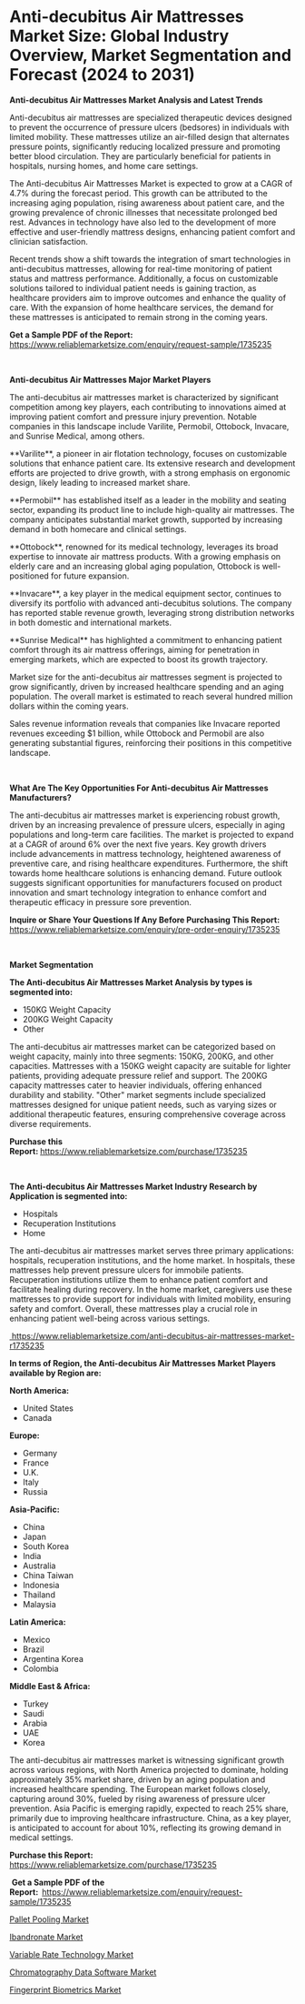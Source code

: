 <p><h1>Anti-decubitus Air Mattresses Market Size: Global Industry Overview, Market Segmentation and Forecast (2024 to 2031)</h1></p><p><strong>Anti-decubitus Air Mattresses Market Analysis and Latest Trends</strong></p>
<p><p>Anti-decubitus air mattresses are specialized therapeutic devices designed to prevent the occurrence of pressure ulcers (bedsores) in individuals with limited mobility. These mattresses utilize an air-filled design that alternates pressure points, significantly reducing localized pressure and promoting better blood circulation. They are particularly beneficial for patients in hospitals, nursing homes, and home care settings.</p><p>The Anti-decubitus Air Mattresses Market is expected to grow at a CAGR of 4.7% during the forecast period. This growth can be attributed to the increasing aging population, rising awareness about patient care, and the growing prevalence of chronic illnesses that necessitate prolonged bed rest. Advances in technology have also led to the development of more effective and user-friendly mattress designs, enhancing patient comfort and clinician satisfaction.</p><p>Recent trends show a shift towards the integration of smart technologies in anti-decubitus mattresses, allowing for real-time monitoring of patient status and mattress performance. Additionally, a focus on customizable solutions tailored to individual patient needs is gaining traction, as healthcare providers aim to improve outcomes and enhance the quality of care. With the expansion of home healthcare services, the demand for these mattresses is anticipated to remain strong in the coming years.</p></p>
<p><strong>Get a Sample PDF of the Report:&nbsp;</strong> <a href="https://www.reliablemarketsize.com/enquiry/request-sample/1735235?utm_campaign=1832&utm_medium=2&utm_source=Github&utm_content=ia&utm_term=18122024&utm_id=anti-decubitus-air-mattresses">https://www.reliablemarketsize.com/enquiry/request-sample/1735235</a></p>
<p>&nbsp;</p>
<p><strong>Anti-decubitus Air Mattresses Major Market Players</strong></p>
<p><p>The anti-decubitus air mattresses market is characterized by significant competition among key players, each contributing to innovations aimed at improving patient comfort and pressure injury prevention. Notable companies in this landscape include Varilite, Permobil, Ottobock, Invacare, and Sunrise Medical, among others.</p><p>**Varilite**, a pioneer in air flotation technology, focuses on customizable solutions that enhance patient care. Its extensive research and development efforts are projected to drive growth, with a strong emphasis on ergonomic design, likely leading to increased market share.</p><p>**Permobil** has established itself as a leader in the mobility and seating sector, expanding its product line to include high-quality air mattresses. The company anticipates substantial market growth, supported by increasing demand in both homecare and clinical settings.</p><p>**Ottobock**, renowned for its medical technology, leverages its broad expertise to innovate air mattress products. With a growing emphasis on elderly care and an increasing global aging population, Ottobock is well-positioned for future expansion.</p><p>**Invacare**, a key player in the medical equipment sector, continues to diversify its portfolio with advanced anti-decubitus solutions. The company has reported stable revenue growth, leveraging strong distribution networks in both domestic and international markets.</p><p>**Sunrise Medical** has highlighted a commitment to enhancing patient comfort through its air mattress offerings, aiming for penetration in emerging markets, which are expected to boost its growth trajectory.</p><p>Market size for the anti-decubitus air mattresses segment is projected to grow significantly, driven by increased healthcare spending and an aging population. The overall market is estimated to reach several hundred million dollars within the coming years.</p><p>Sales revenue information reveals that companies like Invacare reported revenues exceeding $1 billion, while Ottobock and Permobil are also generating substantial figures, reinforcing their positions in this competitive landscape.</p></p>
<p>&nbsp;</p>
<p><strong>What Are The Key Opportunities For Anti-decubitus Air Mattresses Manufacturers?</strong></p>
<p><p>The anti-decubitus air mattresses market is experiencing robust growth, driven by an increasing prevalence of pressure ulcers, especially in aging populations and long-term care facilities. The market is projected to expand at a CAGR of around 6% over the next five years. Key growth drivers include advancements in mattress technology, heightened awareness of preventive care, and rising healthcare expenditures. Furthermore, the shift towards home healthcare solutions is enhancing demand. Future outlook suggests significant opportunities for manufacturers focused on product innovation and smart technology integration to enhance comfort and therapeutic efficacy in pressure sore prevention.</p></p>
<p><strong>Inquire or Share Your Questions If Any Before Purchasing This Report:</strong> <a href="https://www.reliablemarketsize.com/enquiry/pre-order-enquiry/1735235?utm_campaign=1832&utm_medium=2&utm_source=Github&utm_content=ia&utm_term=18122024&utm_id=anti-decubitus-air-mattresses">https://www.reliablemarketsize.com/enquiry/pre-order-enquiry/1735235</a></p>
<p>&nbsp;</p>
<p><strong>Market Segmentation</strong></p>
<p><strong>The Anti-decubitus Air Mattresses Market Analysis by types is segmented into:</strong></p>
<p><ul><li>150KG Weight Capacity</li><li>200KG Weight Capacity</li><li>Other</li></ul></p>
<p><p>The anti-decubitus air mattresses market can be categorized based on weight capacity, mainly into three segments: 150KG, 200KG, and other capacities. Mattresses with a 150KG weight capacity are suitable for lighter patients, providing adequate pressure relief and support. The 200KG capacity mattresses cater to heavier individuals, offering enhanced durability and stability. "Other" market segments include specialized mattresses designed for unique patient needs, such as varying sizes or additional therapeutic features, ensuring comprehensive coverage across diverse requirements.</p></p>
<p><strong>Purchase this Report:&nbsp;</strong><a href="https://www.reliablemarketsize.com/purchase/1735235?utm_campaign=1832&utm_medium=2&utm_source=Github&utm_content=ia&utm_term=18122024&utm_id=anti-decubitus-air-mattresses">https://www.reliablemarketsize.com/purchase/1735235</a></p>
<p>&nbsp;</p>
<p><strong>The Anti-decubitus Air Mattresses Market Industry Research by Application is segmented into:</strong></p>
<p><ul><li>Hospitals</li><li>Recuperation Institutions</li><li>Home</li></ul></p>
<p><p>The anti-decubitus air mattresses market serves three primary applications: hospitals, recuperation institutions, and the home market. In hospitals, these mattresses help prevent pressure ulcers for immobile patients. Recuperation institutions utilize them to enhance patient comfort and facilitate healing during recovery. In the home market, caregivers use these mattresses to provide support for individuals with limited mobility, ensuring safety and comfort. Overall, these mattresses play a crucial role in enhancing patient well-being across various settings.</p></p>
<p><a href="https://www.reliablemarketsize.com/anti-decubitus-air-mattresses-market-r1735235?utm_campaign=1832&utm_medium=2&utm_source=Github&utm_content=ia&utm_term=18122024&utm_id=anti-decubitus-air-mattresses">&nbsp;https://www.reliablemarketsize.com/anti-decubitus-air-mattresses-market-r1735235</a></p>
<p><strong>In terms of Region, the Anti-decubitus Air Mattresses Market Players available by Region are:</strong></p>
<p>
    <p> <strong> North America: </strong>
        <ul>
            <li>United States</li>
            <li>Canada</li>
        </ul>
        </p> 
    <p> <strong> Europe: </strong>
        <ul>
            <li>Germany</li>
            <li>France</li>
            <li>U.K.</li>
            <li>Italy</li>
            <li>Russia</li>
        </ul>
        </p> 
    <p> <strong> Asia-Pacific: </strong>
        <ul>
            <li>China</li>
            <li>Japan</li>
            <li>South Korea</li>
            <li>India</li>
            <li>Australia</li>
            <li>China Taiwan</li>
            <li>Indonesia</li>
            <li>Thailand</li>
            <li>Malaysia</li>
        </ul>
        </p> 
    <p> <strong> Latin America: </strong>
        <ul>
            <li>Mexico</li>
            <li>Brazil</li>
            <li>Argentina Korea</li>
            <li>Colombia</li>
        </ul>
        </p> 
    <p> <strong> Middle East & Africa: </strong>
        <ul>
            <li>Turkey</li>
            <li>Saudi</li>
            <li>Arabia</li>
            <li>UAE</li>
            <li>Korea</li>
        </ul>
    </p>
    </p>
<p><p>The anti-decubitus air mattresses market is witnessing significant growth across various regions, with North America projected to dominate, holding approximately 35% market share, driven by an aging population and increased healthcare spending. The European market follows closely, capturing around 30%, fueled by rising awareness of pressure ulcer prevention. Asia Pacific is emerging rapidly, expected to reach 25% share, primarily due to improving healthcare infrastructure. China, as a key player, is anticipated to account for about 10%, reflecting its growing demand in medical settings.</p></p>
<p><strong>Purchase this Report: </strong><a href="https://www.reliablemarketsize.com/purchase/1735235?utm_campaign=1832&utm_medium=2&utm_source=Github&utm_content=ia&utm_term=18122024&utm_id=anti-decubitus-air-mattresses">https://www.reliablemarketsize.com/purchase/1735235</a></p>
<p>&nbsp;<strong>Get a Sample PDF of the Report:&nbsp;&nbsp;</strong><a href="https://www.reliablemarketsize.com/enquiry/request-sample/1735235?utm_campaign=1832&utm_medium=2&utm_source=Github&utm_content=ia&utm_term=18122024&utm_id=anti-decubitus-air-mattresses">https://www.reliablemarketsize.com/enquiry/request-sample/1735235</a></p>
<p><strong></strong></p>
<p><p><a href="https://www.linkedin.com/pulse/sales-channel-penetration-market-opportunities-pallet-pooling-o96ae?utm_campaign=1832&utm_medium=2&utm_source=Github&utm_content=ia&utm_term=18122024&utm_id=anti-decubitus-air-mattresses">Pallet Pooling Market</a></p><p><a href="https://www.linkedin.com/pulse/ibandronate-market-size-expected-accelerate-cagr-5-from-2024-qqqwc?utm_campaign=1832&utm_medium=2&utm_source=Github&utm_content=ia&utm_term=18122024&utm_id=anti-decubitus-air-mattresses">Ibandronate Market</a></p><p><a href="https://www.linkedin.com/pulse/global-variable-rate-technology-market-analysis-report-6kdze?utm_campaign=1832&utm_medium=2&utm_source=Github&utm_content=ia&utm_term=18122024&utm_id=anti-decubitus-air-mattresses">Variable Rate Technology Market</a></p><p><a href="https://www.linkedin.com/pulse/chromatography-data-software-market-study-offeringa-kvmwe?utm_campaign=1832&utm_medium=2&utm_source=Github&utm_content=ia&utm_term=18122024&utm_id=anti-decubitus-air-mattresses">Chromatography Data Software Market</a></p><p><a href="https://www.linkedin.com/pulse/fingerprint-biometrics-market-growth-key-factors-driving-expansion-xcp2e?utm_campaign=1832&utm_medium=2&utm_source=Github&utm_content=ia&utm_term=18122024&utm_id=anti-decubitus-air-mattresses">Fingerprint Biometrics Market</a></p></p>